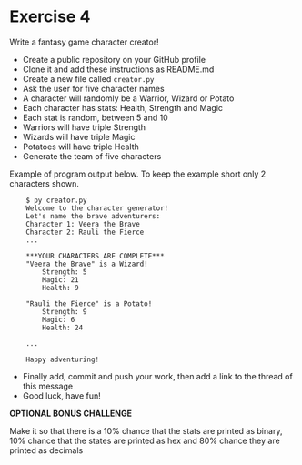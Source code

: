 # Exercise 4

Write a fantasy game character creator!

- Create a public repository on your GitHub profile
- Clone it and add these instructions as README.md
- Create a new file called `creator.py`
- Ask the user for five character names
- A character will randomly be a Warrior, Wizard or Potato
- Each character has stats: Health, Strength and Magic
- Each stat is random, between 5 and 10
- Warriors will have triple Strength
- Wizards will have triple Magic
- Potatoes will have triple Health
- Generate the team of five characters

Example of program output below. To keep the example short only 2 characters shown.

        $ py creator.py
        Welcome to the character generator!
        Let's name the brave adventurers:
        Character 1: Veera the Brave
        Character 2: Rauli the Fierce
        ...

        ***YOUR CHARACTERS ARE COMPLETE***
        "Veera the Brave" is a Wizard!
            Strength: 5
            Magic: 21
            Health: 9

        "Rauli the Fierce" is a Potato!
            Strength: 9
            Magic: 6
            Health: 24

        ...

        Happy adventuring!

- Finally add, commit and push your work, then add a link to the thread of this message
- Good luck, have fun!

**OPTIONAL BONUS CHALLENGE**

Make it so that there is a 10% chance that the stats are printed as binary, 10% chance that the states are printed as hex and 80% chance they are printed as decimals
